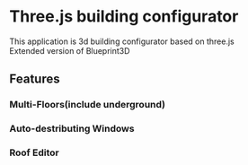 # Three.js building configurator

This application is 3d building configurator based on three.js<br>
Extended version of Blueprint3D

## Features

### Multi-Floors(include underground)

### Auto-destributing Windows

### Roof Editor
